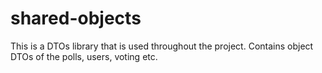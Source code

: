 # shared-objects
This is a DTOs library that is used throughout the project. Contains object DTOs of the polls, users, voting etc.
